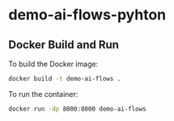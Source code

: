 # demo-ai-flows-pyhton

## Docker Build and Run

To build the Docker image:
```bash
docker build -t demo-ai-flows .
```

To run the container:
```bash
docker run -dp 8000:8000 demo-ai-flows
```

